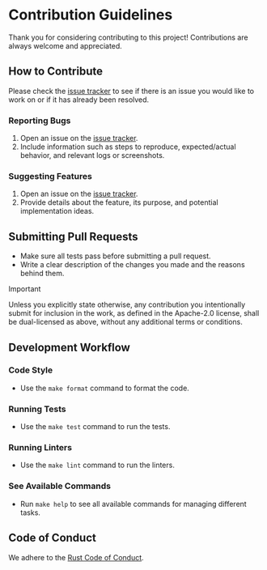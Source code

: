 # Contribution Guidelines

Thank you for considering contributing to this project!
Contributions are always welcome and appreciated.

## How to Contribute

Please check the [issue tracker](https://github.com/habedi/template-go-project/issues) to see if there is an issue you
would like to work on or if it has already been resolved.

### Reporting Bugs

1. Open an issue on the [issue tracker](https://github.com/habedi/template-go-project/issues).
2. Include information such as steps to reproduce, expected/actual behavior, and relevant logs or screenshots.

### Suggesting Features

1. Open an issue on the [issue tracker](https://github.com/habedi/template-go-project/issues).
2. Provide details about the feature, its purpose, and potential implementation ideas.

## Submitting Pull Requests

- Make sure all tests pass before submitting a pull request.
- Write a clear description of the changes you made and the reasons behind them.

> [!IMPORTANT]
> Unless you explicitly state otherwise, any contribution you intentionally submit for inclusion in the work, as defined
> in the Apache-2.0 license, shall be dual-licensed as above, without any additional terms or conditions.

## Development Workflow

### Code Style

- Use the `make format` command to format the code.

### Running Tests

- Use the `make test` command to run the tests.

### Running Linters

- Use the `make lint` command to run the linters.

### See Available Commands

- Run `make help` to see all available commands for managing different tasks.

## Code of Conduct

We adhere to the [Rust Code of Conduct](https://www.rust-lang.org/policies/code-of-conduct).
